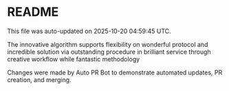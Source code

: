 # README

This file was auto-updated on 2025-10-20 04:59:45 UTC.

The innovative algorithm supports flexibility on wonderful protocol and incredible solution via outstanding procedure in brilliant service through creative workflow while fantastic methodology

Changes were made by Auto PR Bot to demonstrate automated updates, PR creation, and merging.
